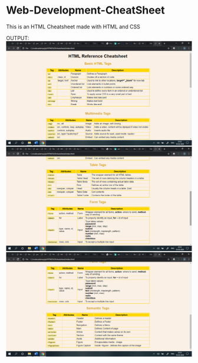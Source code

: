 # Web-Development-CheatSheet
This is an HTML Cheatsheet made with HTML and CSS



OUTPUT:
![](screenshots/CAPTURE1.png)
![](screenshots/CAPTURE2.png)
![](screenshots/CAPTURE3.png)

